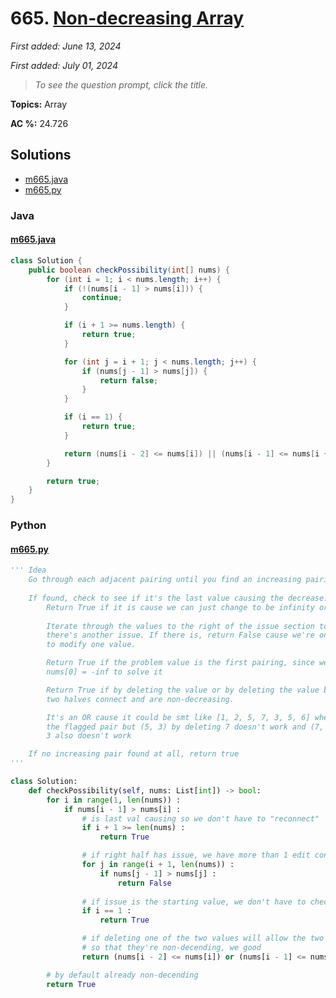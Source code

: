 # 665. [Non-decreasing Array](<https://leetcode.com/problems/non-decreasing-array>)

*First added: June 13, 2024*

*First added: July 01, 2024*


> *To see the question prompt, click the title.*

**Topics:** Array

**AC %:** 24.726


## Solutions

- [m665.java](<../my-submissions/m665.java>)
- [m665.py](<../my-submissions/m665.py>)
### Java
#### [m665.java](<../my-submissions/m665.java>)
```Java
class Solution {
    public boolean checkPossibility(int[] nums) {
        for (int i = 1; i < nums.length; i++) {
            if (!(nums[i - 1] > nums[i])) {
                continue;
            }

            if (i + 1 >= nums.length) {
                return true;
            }

            for (int j = i + 1; j < nums.length; j++) {
                if (nums[j - 1] > nums[j]) {
                    return false;
                }
            }

            if (i == 1) {
                return true;
            }

            return (nums[i - 2] <= nums[i]) || (nums[i - 1] <= nums[i + 1]);
        }

        return true;
    }
}
```

### Python
#### [m665.py](<../my-submissions/m665.py>)
```Python
''' Idea
    Go through each adjacent pairing until you find an increasing pairing
    
    If found, check to see if it's the last value causing the decrease.
        Return True if it is cause we can just change to be infinity or starmap
        
        Iterate through the values to the right of the issue section to see if
        there's another issue. If there is, return False cause we're only alowed
        to modify one value.

        Return True if the problem value is the first pairing, since we can just
        nums[0] = -inf to solve it

        Return True if by deleting the value or by deleting the value before, the 
        two halves connect and are non-decreasing.

        It's an OR cause it could be smt like [1, 2, 5, 7, 3, 5, 6] where (7, 3) is
        the flagged pair but (5, 3) by deleting 7 doesn't work and (7, 5) by deleting
        3 also doesn't work

    If no increasing pair found at all, return true
'''

class Solution:
    def checkPossibility(self, nums: List[int]) -> bool:
        for i in range(1, len(nums)) :
            if nums[i - 1] > nums[i] :
                # is last val causing so we don't have to "reconnect"
                if i + 1 >= len(nums) :
                    return True

                # if right half has issue, we have more than 1 edit confirmed
                for j in range(i + 1, len(nums)) :
                    if nums[j - 1] > nums[j] :
                        return False
                
                # if issue is the starting value, we don't have to check the two sides
                if i == 1 :
                    return True

                # if deleting one of the two values will allow the two halves to connect
                # so that they're non-decending, we good
                return (nums[i - 2] <= nums[i]) or (nums[i - 1] <= nums[i + 1])

        # by default already non-decending
        return True
```

